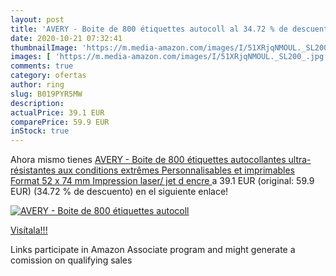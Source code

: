 ```yaml
---
layout: post
title: 'AVERY - Boite de 800 étiquettes autocoll al 34.72 % de descuento'
date: 2020-10-21 07:32:41
thumbnailImage: 'https://m.media-amazon.com/images/I/51XRjqNMOUL._SL200_.jpg'
images: [ 'https://m.media-amazon.com/images/I/51XRjqNMOUL._SL200_.jpg' ]
comments: true
category: ofertas
author: ring
slug: B019PYR5MW
description:
actualPrice: 39.1 EUR
comparePrice: 59.9 EUR
inStock: true
---
```


Ahora mismo tienes [AVERY - Boite de 800 étiquettes autocollantes ultra-résistantes aux conditions extrêmes  Personnalisables et imprimables  Format 52 x 74 mm  Impression laser/ jet d encre ](https://www.amazon.fr/dp/B019PYR5MW/?tag=tolees0d-21) a 39.1 EUR (original: 59.9 EUR) (34.72 %  de descuento) en el siguiente enlace!

[![AVERY - Boite de 800 étiquettes autocoll](https://m.media-amazon.com/images/I/51XRjqNMOUL._SL200_.jpg)](https://www.amazon.fr/dp/B019PYR5MW/?tag=tolees0d-21)

[Visítala!!!](https://www.amazon.fr/dp/B019PYR5MW/?tag=tolees0d-21)

Links participate in Amazon Associate program and might generate a comission on qualifying sales
